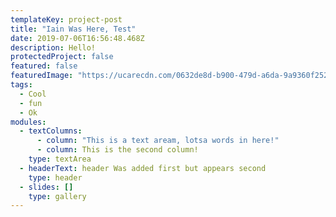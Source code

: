 ```yaml
---
templateKey: project-post
title: "Iain Was Here, Test"
date: 2019-07-06T16:56:48.468Z
description: Hello!
protectedProject: false
featured: false
featuredImage: "https://ucarecdn.com/0632de8d-b900-479d-a6da-9a9360f252c7/"
tags:
  - Cool
  - fun
  - Ok
modules:
  - textColumns:
      - column: "This is a text aream, lotsa words in here!"
      - column: This is the second column!
    type: textArea
  - headerText: header Was added first but appears second
    type: header
  - slides: []
    type: gallery
---
```

